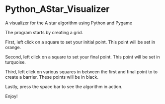 # Python_AStar_Visualizer
A visualizer for the A star algorithm using Python and Pygame

The program starts by creating a grid. 

First, left click on a square to set your initial point. 
This point will be set in orange. 

Second, left click on a square to set your final point.
This point will be set in turquoise. 

Third, left click on various squares in between the first and final point to to create a barrier. 
These points will be in black. 

Lastly, press the space bar to see the algorithm in action. 

Enjoy!

